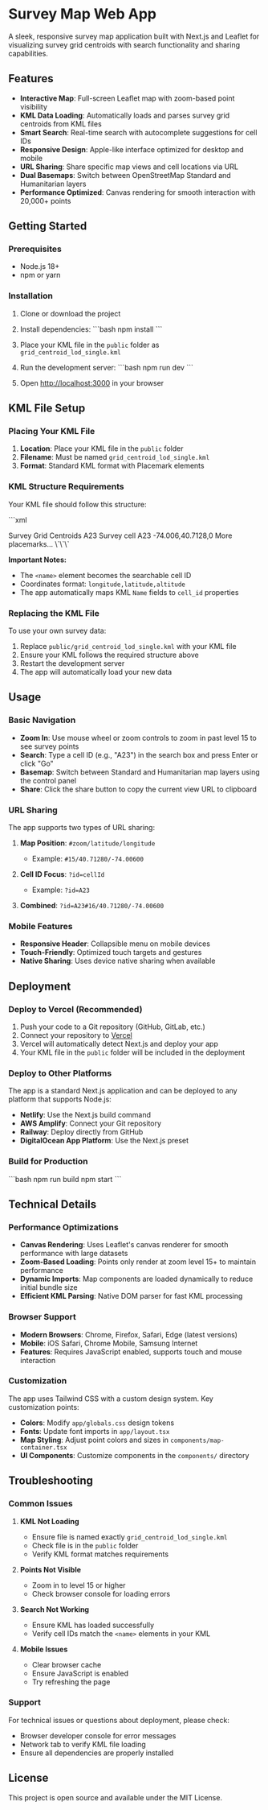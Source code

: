 # Survey Map Web App

A sleek, responsive survey map application built with Next.js and Leaflet for visualizing survey grid centroids with search functionality and sharing capabilities.

## Features

- **Interactive Map**: Full-screen Leaflet map with zoom-based point visibility
- **KML Data Loading**: Automatically loads and parses survey grid centroids from KML files
- **Smart Search**: Real-time search with autocomplete suggestions for cell IDs
- **Responsive Design**: Apple-like interface optimized for desktop and mobile
- **URL Sharing**: Share specific map views and cell locations via URL
- **Dual Basemaps**: Switch between OpenStreetMap Standard and Humanitarian layers
- **Performance Optimized**: Canvas rendering for smooth interaction with 20,000+ points

## Getting Started

### Prerequisites

- Node.js 18+ 
- npm or yarn

### Installation

1. Clone or download the project
2. Install dependencies:
   \`\`\`bash
   npm install
   \`\`\`

3. Place your KML file in the `public` folder as `grid_centroid_lod_single.kml`

4. Run the development server:
   \`\`\`bash
   npm run dev
   \`\`\`

5. Open [http://localhost:3000](http://localhost:3000) in your browser

## KML File Setup

### Placing Your KML File

1. **Location**: Place your KML file in the `public` folder
2. **Filename**: Must be named `grid_centroid_lod_single.kml`
3. **Format**: Standard KML format with Placemark elements

### KML Structure Requirements

Your KML file should follow this structure:

\`\`\`xml
<?xml version="1.0" encoding="UTF-8"?>
<kml xmlns="http://www.opengis.net/kml/2.2">
  <Document>
    <name>Survey Grid Centroids</name>
    <Placemark>
      <name>A23</name>
      <description>Survey cell A23</description>
      <Point>
        <coordinates>-74.006,40.7128,0</coordinates>
      </Point>
    </Placemark>
     More placemarks... 
  </Document>
</kml>
\`\`\`

**Important Notes:**
- The `<name>` element becomes the searchable cell ID
- Coordinates format: `longitude,latitude,altitude`
- The app automatically maps KML `Name` fields to `cell_id` properties

### Replacing the KML File

To use your own survey data:

1. Replace `public/grid_centroid_lod_single.kml` with your KML file
2. Ensure your KML follows the required structure above
3. Restart the development server
4. The app will automatically load your new data

## Usage

### Basic Navigation

- **Zoom In**: Use mouse wheel or zoom controls to zoom in past level 15 to see survey points
- **Search**: Type a cell ID (e.g., "A23") in the search box and press Enter or click "Go"
- **Basemap**: Switch between Standard and Humanitarian map layers using the control panel
- **Share**: Click the share button to copy the current view URL to clipboard

### URL Sharing

The app supports two types of URL sharing:

1. **Map Position**: `#zoom/latitude/longitude`
   - Example: `#15/40.71280/-74.00600`

2. **Cell ID Focus**: `?id=cellId`
   - Example: `?id=A23`

3. **Combined**: `?id=A23#16/40.71280/-74.00600`

### Mobile Features

- **Responsive Header**: Collapsible menu on mobile devices
- **Touch-Friendly**: Optimized touch targets and gestures
- **Native Sharing**: Uses device native sharing when available

## Deployment

### Deploy to Vercel (Recommended)

1. Push your code to a Git repository (GitHub, GitLab, etc.)
2. Connect your repository to [Vercel](https://vercel.com)
3. Vercel will automatically detect Next.js and deploy your app
4. Your KML file in the `public` folder will be included in the deployment

### Deploy to Other Platforms

The app is a standard Next.js application and can be deployed to any platform that supports Node.js:

- **Netlify**: Use the Next.js build command
- **AWS Amplify**: Connect your Git repository
- **Railway**: Deploy directly from GitHub
- **DigitalOcean App Platform**: Use the Next.js preset

### Build for Production

\`\`\`bash
npm run build
npm start
\`\`\`

## Technical Details

### Performance Optimizations

- **Canvas Rendering**: Uses Leaflet's canvas renderer for smooth performance with large datasets
- **Zoom-Based Loading**: Points only render at zoom level 15+ to maintain performance
- **Dynamic Imports**: Map components are loaded dynamically to reduce initial bundle size
- **Efficient KML Parsing**: Native DOM parser for fast KML processing

### Browser Support

- **Modern Browsers**: Chrome, Firefox, Safari, Edge (latest versions)
- **Mobile**: iOS Safari, Chrome Mobile, Samsung Internet
- **Features**: Requires JavaScript enabled, supports touch and mouse interaction

### Customization

The app uses Tailwind CSS with a custom design system. Key customization points:

- **Colors**: Modify `app/globals.css` design tokens
- **Fonts**: Update font imports in `app/layout.tsx`
- **Map Styling**: Adjust point colors and sizes in `components/map-container.tsx`
- **UI Components**: Customize components in the `components/` directory

## Troubleshooting

### Common Issues

1. **KML Not Loading**
   - Ensure file is named exactly `grid_centroid_lod_single.kml`
   - Check file is in the `public` folder
   - Verify KML format matches requirements

2. **Points Not Visible**
   - Zoom in to level 15 or higher
   - Check browser console for loading errors

3. **Search Not Working**
   - Ensure KML has loaded successfully
   - Verify cell IDs match the `<name>` elements in your KML

4. **Mobile Issues**
   - Clear browser cache
   - Ensure JavaScript is enabled
   - Try refreshing the page

### Support

For technical issues or questions about deployment, please check:
- Browser developer console for error messages
- Network tab to verify KML file loading
- Ensure all dependencies are properly installed

## License

This project is open source and available under the MIT License.
